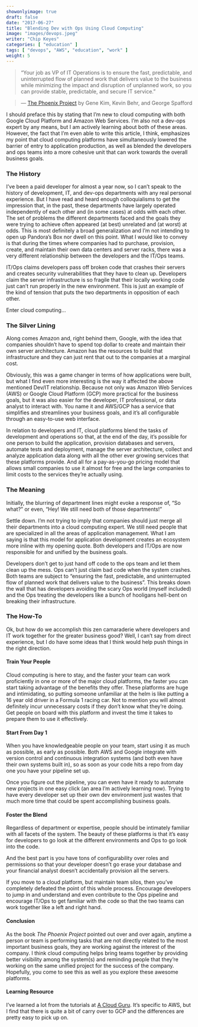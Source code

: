 ```yaml
---
showonlyimage: true
draft: false
date: "2017-06-27"
title: "Blending Dev with Ops Using Cloud Computing"
image: "images/devops.jpeg"
writer: "Chip Keyes"
categories: [ "education" ]
tags: [ "devops", "AWS", "education", "work" ]
weight: 5
---
```


> “Your job as VP of IT Operations is to ensure the fast, predictable, and uninterrupted flow of planned work that delivers value to the business while minimizing the impact and disruption of unplanned work, so you can provide stable, predictable, and secure IT service.”

> — [The Phoenix Project](https://www.amazon.com/Phoenix-Project-DevOps-Helping-Business/dp/0988262592) by Gene Kim, Kevin Behr, and George Spafford

I should preface this by stating that I’m new to cloud computing with both Google Cloud Platform and Amazon Web Services. I’m also not a dev-ops expert by any means, but I am actively learning about both of these areas. However, the fact that I’m even able to write this article, I think, emphasizes my point that cloud computing platforms have simultaneously lowered the barrier of entry to application production, as well as blended the developers and ops teams into a more cohesive unit that can work towards the overall business goals.

### The History

I’ve been a paid developer for almost a year now, so I can’t speak to the history of development, IT, and dev-ops departments with any real personal experience. But I have read and heard enough colloquialisms to get the impression that, in the past, these departments have largely operated independently of each other and (in some cases) at odds with each other. The set of problems the different departments faced and the goals they were trying to achieve often appeared (at best) unrelated and (at worst) at odds. This is most definitely a broad generalization and I’m not intending to open up Pandora’s Box nor dwell on this point. What I would like to convey is that during the times where companies had to purchase, provision, create, and maintain their own data centers and server racks, there was a very different relationship between the developers and the IT/Ops teams.

IT/Ops claims developers pass off broken code that crashes their servers and creates security vulnerabilities that they have to clean up. Developers claim the server infrastructure is so fragile that their locally working code just can’t run properly in the new environment. This is just an example of the kind of tension that puts the two departments in opposition of each other.

Enter cloud computing…

### The Silver Lining

Along comes Amazon and, right behind them, Google, with the idea that companies shouldn’t have to spend top dollar to create and maintain their own server architecture. Amazon has the resources to build that infrastructure and they can just rent that out to the companies at a marginal cost.

Obviously, this was a game changer in terms of how applications were built, but what I find even more interesting is the way it affected the above mentioned Dev/IT relationship. Because not only was Amazon Web Services (AWS) or Google Cloud Platform (GCP) more practical for the business goals, but it was also easier for the developer, IT professional, or data analyst to interact with. You name it and AWS/GCP has a service that simplifies and streamlines your business goals, and it’s all configurable through an easy-to-use web interface.

In relation to developers and IT, cloud platforms blend the tasks of development and operations so that, at the end of the day, it’s possible for one person to build the application, provision databases and servers, automate tests and deployment, manage the server architecture, collect and analyze application data along with all the other ever growing services that these platforms provide. And all for a pay-as-you-go pricing model that allows small companies to use it almost for free and the large companies to limit costs to the services they’re actually using.

### The Meaning

Initially, the blurring of department lines might evoke a response of, “So what?” or even, “Hey! We still need both of those departments!”

Settle down. I’m not trying to imply that companies should just merge all their departments into a cloud computing expert. We still need people that are specialized in all the areas of application management. What I am saying is that this model for application development creates an ecosystem more inline with my opening quote. Both developers and IT/Ops are now responsible for and unified by the business goals.

Developers don’t get to just hand off code to the ops team and let them clean up the mess. Ops can’t just claim bad code when the system crashes. Both teams are subject to “ensuring the fast, predictable, and uninterrupted flow of planned work that delivers value to the business”. This breaks down the wall that has developers avoiding the scary Ops world (myself included) and the Ops treating the developers like a bunch of hooligans hell-bent on breaking their infrastructure.

### The How-To

Ok, but how do we accomplish this zen camaraderie where developers and IT work together for the greater business good? Well, I can’t say from direct experience, but I do have some ideas that I think would help push things in the right direction.

#### Train Your People

Cloud computing is here to stay, and the faster your team can work proficiently in one or more of the major cloud platforms, the faster you can start taking advantage of the benefits they offer. These platforms are huge and intimidating, so putting someone unfamiliar at the helm is like putting a 16 year old driver in a Formula 1 racing car. Not to mention you will almost definitely incur unnecessary costs if they don’t know what they’re doing. Get people on board with this platform and invest the time it takes to prepare them to use it effectively.

#### Start From Day 1

When you have knowledgeable people on your team, start using it as much as possible, as early as possible. Both AWS and Google integrate with version control and continuous integration systems (and both even have their own systems built in), so as soon as your code hits a repo from day one you have your pipeline set up.

Once you figure out the pipeline, you can even have it ready to automate new projects in one easy click (an area I’m actively learning now). Trying to have every developer set up their own dev environment just wastes that much more time that could be spent accomplishing business goals.

#### Foster the Blend

Regardless of department or expertise, people should be intimately familiar with all facets of the system. The beauty of these platforms is that it’s easy for developers to go look at the different environments and Ops to go look into the code.

And the best part is you have tons of configurability over roles and permissions so that your developer doesn’t go erase your database and your financial analyst doesn’t accidentally provision all the servers.

If you move to a cloud platform, but maintain team silos, then you’ve completely defeated the point of this whole process. Encourage developers to jump in and understand and even contribute to the Ops pipeline and encourage IT/Ops to get familiar with the code so that the two teams can work together like a left and right hand.

#### Conclusion

As the book _The Phoenix Project_ pointed out over and over again, anytime a person or team is performing tasks that are not directly related to the most important business goals, they are working against the interest of the company. I think cloud computing helps bring teams together by providing better visibility among the system(s) and reminding people that they’re working on the same unified project for the success of the company. Hopefully, you come to see this as well as you explore these awesome platforms.

#### Learning Resource

I’ve learned a lot from the tutorials at [A Cloud Guru](https://acloud.guru/). It’s specific to AWS, but I find that there is quite a bit of carry over to GCP and the differences are pretty easy to pick up on.
